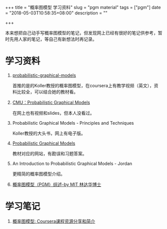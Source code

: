 +++
title = "概率图模型 学习资料"
slug = "pgm material"
tags = ["pgm"]
date = "2018-05-03T10:58:35+08:00"
description = ""

+++






本来想把自己动手写概率图模型的笔记，但发现网上已经有很好的笔记供参考，暂时先用人家的笔记，等自己有新想法时再记录。

# 学习资料

1. [probabilistic-graphical-models](https://www.coursera.org/learn/probabilistic-graphical-models/)

    首推的是的Koller教授的概率图模型，在coursera上有教学视频（英文），资料比较全，可以结合她的教材看。

2. [CMU：Probabilistic Graphical Models](http://www.cs.cmu.edu/~epxing/Class/10708-14/lecture.html)

   在网上也有视频和slides，但本人没看过。

3. Probabilistic Graphical Models - Principles and Techniques

   Koller教授的大头书，网上有电子版。

4. [Probabilistic Graphical Models](http://pgm.stanford.edu/)

   教材对应的网站，有勘误和习题答案。

5. An Introduction to Probabilistic Graphical Models - Jordan

   更精简的概率图模型介绍。

6. [概率图模型（PGM）综述-by MIT 林达华博士](https://blog.csdn.net/yangliuy/article/details/9335697)

# 学习笔记

1. [概率图模型: Coursera课程资源分享和简介](https://blog.csdn.net/thither_shore/article/details/52185758)

